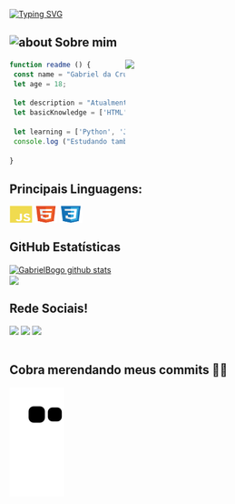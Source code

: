 <!-- Typing SVG by DenverCoder1 - https://github.com/DenverCoder1/readme-typing-svg -->
<p>
  <a href="https://git.io/typing-svg"><img src="https://readme-typing-svg.demolab.com?font=Poppins+Code&pause=100&color=00ff00&width=435&lines=BOA+TARDE+FAMÍLIA+🏐👋😎;Bem-vindo(a)+ao+perfil+do+teu+pai+🔥" alt="Typing SVG" /></a>
</p>

## <img width="45" alt="about" src="https://raw.github.com/elizarov/elizarov/master/about.png"> Sobre mim

<img align="right" width="300" src="https://i2.wp.com/allhtaccess.info/wp-content/uploads/2018/03/programming.gif?fit=1281%2C716&ssl=1" />

```JavaScript
function readme () {
 const name = "Gabriel da Cruz Bogo";
 let age = 18;
 
 let description = "Atualmente estudando Engenharia de Software na UniAmérica, em busca do primeiro emprego na área";
 let basicKnowledge = ['HTML', 'CSS', 'JavaScript', 'C'];
 
 let learning = ['Python', 'Java'];
 console.log ("Estudando também diferentes distros de Linux!");
 
}
```

## **Principais Linguagens:**  

<div>
  <img align="center" alt="JS" height="30" width="40" src="https://raw.githubusercontent.com/devicons/devicon/master/icons/javascript/javascript-plain.svg">
  <img align="center" alt="HTML" height="30" width="40" src="https://raw.githubusercontent.com/devicons/devicon/master/icons/html5/html5-original.svg">
  <img align="center" alt="CSS" height="30" width="40" src="https://raw.githubusercontent.com/devicons/devicon/master/icons/css3/css3-original.svg">
</div>


## **GitHub Estatísticas**


<a href="https://github.com/gabrielbogo1">
 <img align="center" src="https://github-readme-stats.vercel.app/api?username=gabrielbogo1&show_icons=true&theme=aura&line_height=24" alt="GabrielBogo github stats"/>
</a>

<div>
<a href="https://github.com/gabrielbogo1">
  <img align="center" src="https://github-readme-stats.vercel.app/api/top-langs/?username=gabrielbogo1&theme=aura&hide_langs_below=1&layout=compact&" />
</a>
</div>



## Rede Sociais! 

 <div> 
  <a href="https://www.instagram.com/gaabrieldcb/" target="_blank"><img src="https://img.shields.io/badge/-Instagram-%23E4405F?style=for-the-badge&logo=instagram&logoColor=white" target="_blank"></a>
  <a href = "mailto:contatogabrielbogo@gmail.com"><img src="https://img.shields.io/badge/-Gmail-%23333?style=for-the-badge&logo=gmail&logoColor=white" target="_blank"></a>
  <a href="https://www.linkedin.com/in/gabriel-da-cruz-bogo-52138b241/" target="_blank"><img src="https://img.shields.io/badge/-LinkedIn-%230077B5?style=for-the-badge&logo=linkedin&logoColor=white" target="_blank"></a>   
  </div>

<br>

## Cobra merendando meus commits 👋🐍

![snake gif](https://github.com/GabrielBogo1/GabrielBogo1/blob/output/github-contribution-grid-snake.svg)



